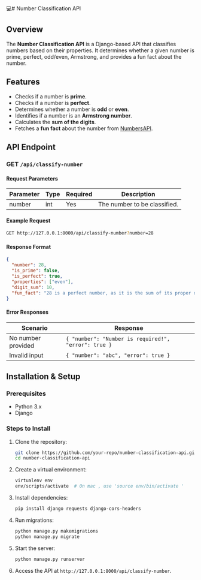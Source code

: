  💻# Number Classification API

## Overview
The **Number Classification API** is a Django-based API that classifies numbers based on their properties. It determines whether a given number is prime, perfect, odd/even, Armstrong, and provides a fun fact about the number.

## Features
- Checks if a number is **prime**.
- Checks if a number is **perfect**.
- Determines whether a number is **odd** or **even**.
- Identifies if a number is an **Armstrong number**.
- Calculates the **sum of the digits**.
- Fetches a **fun fact** about the number from [NumbersAPI](http://numbersapi.com/).

## API Endpoint
### GET `/api/classify-number`

#### Request Parameters
| Parameter | Type   | Required | Description |
|-----------|--------|----------|-------------|
| number    | int    | Yes      | The number to be classified. |

#### Example Request
```sh
GET http://127.0.0.1:8000/api/classify-number?number=28
```

#### Response Format
```json
{
  "number": 28,
  "is_prime": false,
  "is_perfect": true,
  "properties": ["even"],
  "digit_sum": 10,
  "fun_fact": "28 is a perfect number, as it is the sum of its proper divisors."
}
```

#### Error Responses
| Scenario | Response |
|----------|----------|
| No number provided | `{ "number": "Number is required!", "error": true }` |
| Invalid input | `{ "number": "abc", "error": true }` |

## Installation & Setup
### Prerequisites
- Python 3.x
- Django

### Steps to Install
1. Clone the repository:
   ```sh
   git clone https://github.com/your-repo/number-classification-api.git
   cd number-classification-api
   ```
2. Create a virtual environment:
   ```sh
   virtualenv env
   env/scripts/activate  # On mac , use 'source env/bin/activate '
   ```
3. Install dependencies:
   ```sh
   pip install django requests django-cors-headers
   ```
4. Run migrations:
   ```sh
   python manage.py makemigrations
   python manage.py migrate
   ```
5. Start the server:
   ```sh
   python manage.py runserver
   ```
6. Access the API at `http://127.0.0.1:8000/api/classify-number`.


